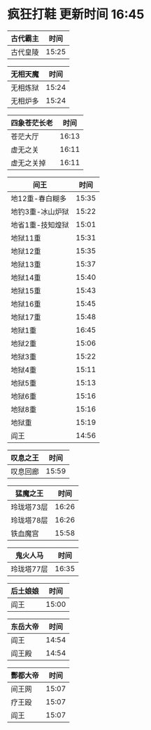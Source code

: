 # 疯狂打鞋 更新时间 16:45

| 古代霸主   | 时间    |
|--------|-------|
| 古代皇陵 | 15:25 |

| 无相天魔   | 时间    |
|--------|-------|
| 无相炼狱 | 15:24 |
| 无相炉多 | 15:24 |

| 四象苍茫长老   | 时间    |
|--------|-------|
| 苍茫大厅 | 16:13 |
| 虚无之关 | 16:11 |
| 虚无之关掉 | 16:11 |

| 间王   | 时间    |
|--------|-------|
| 地12重-春白糊多 | 15:35 |
| 地钓3重-冰山炉狱 | 15:22 |
| 地省1重-技知煌狱 | 15:01 |
| 地狱11重 | 15:31 |
| 地狱12重 | 15:35 |
| 地狱13重 | 15:37 |
| 地狱14重 | 15:40 |
| 地狱15重 | 15:43 |
| 地狱16重 | 15:45 |
| 地狱17重 | 15:48 |
| 地狱1重 | 16:45 |
| 地狱2重 | 15:06 |
| 地狱3重 | 15:22 |
| 地狱4重 | 15:11 |
| 地狱5重 | 15:13 |
| 地狱6重 | 15:16 |
| 地狱8重 | 15:16 |
| 地狱重 | 15:19 |
| 阎王 | 14:56 |

| 叹息之王   | 时间    |
|--------|-------|
| 叹息回廊 | 15:59 |

| 猛魔之王   | 时间    |
|--------|-------|
| 玲珑塔73层 | 16:26 |
| 玲珑塔78层 | 16:26 |
| 铁血魔宫 | 15:58 |

| 鬼火人马   | 时间    |
|--------|-------|
| 玲珑塔77层 | 16:35 |

| 后土娘娘   | 时间    |
|--------|-------|
| 阎王 | 15:00 |

| 东岳大帝   | 时间    |
|--------|-------|
| 阎王 | 14:54 |
| 阎王殿 | 14:54 |

| 酆都大帝   | 时间    |
|--------|-------|
| 间王网 | 15:07 |
| 疗王殴 | 15:07 |
| 阎王 | 15:07 |
